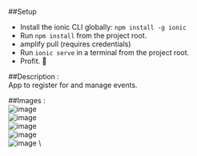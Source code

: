 
##Setup
* Install the ionic CLI globally: `npm install -g ionic`
* Run `npm install` from the project root.
* amplify pull (requires credentials)
* Run `ionic serve` in a terminal from the project root.
* Profit. :tada:

##Description : \
  App to register for and manage events.
  
##Images : \
![image](https://user-images.githubusercontent.com/27698694/168424224-4e95d136-dc22-4eec-8de5-d0d1bb8f7d31.png) \
![image](https://user-images.githubusercontent.com/27698694/168424229-aab0e945-ad2f-48d7-a2bf-865c90b3add5.png) \
![image](https://user-images.githubusercontent.com/27698694/168424235-4bdbfe05-3f49-4232-874e-024b3cce3130.png) \
![image](https://user-images.githubusercontent.com/27698694/168424237-2db31949-d89b-4609-9f8e-f9597a88afbb.png) \
![image](https://user-images.githubusercontent.com/27698694/168424300-29e3ef05-bd38-469e-a6f0-941e7290ca44.png) \
